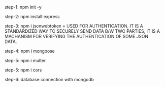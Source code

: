 step-1: npm init -y

step-2: npm install express

step-3: npm i jsonwebtoken = USED FOR AUTHENTICATION, IT IS A STANDARDIZED WAY TO SECURELY SEND DATA B/W TWO PARTIES, IT  IS A MACHANISM FOR VERIFYING THE AUTHENTICATION OF SOME JSON DATA.

step-4: npm i mongoose

step-5: npm i multer

step-5: npm i cors

step-6: database connection with mongodb
